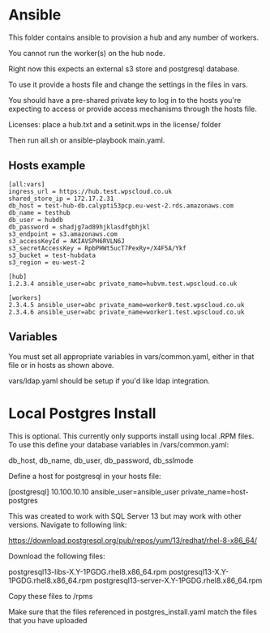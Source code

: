 # Ansible
This folder contains ansible to provision a hub and any number of workers.

You cannot run the worker(s) on the hub node.

Right now this expects an external s3 store and postgresql database.

To use it provide a hosts file and change the settings in the files in vars.

You should have a pre-shared private key to log in to the hosts you're expecting to access or provide access mechanisms through the hosts file.

Licenses: place a hub.txt and a setinit.wps in the license/ folder

Then run all.sh or ansible-playbook main.yaml.

## Hosts example

```
[all:vars]
ingress_url = https://hub.test.wpscloud.co.uk
shared_store_ip = 172.17.2.31
db_host = test-hub-db.calypti53pcp.eu-west-2.rds.amazonaws.com
db_name = testhub
db_user = hubdb
db_password = shadjg7ad89hjklasdfgbhjkl
s3_endpoint = s3.amazonaws.com
s3_accessKeyId = AKIAVSPH6RVLN6J
s3_secretAccessKey = RpbPHWt5ucT7PexRy+/X4F5A/Ykf
s3_bucket = test-hubdata
s3_region = eu-west-2

[hub]
1.2.3.4 ansible_user=abc private_name=hubvm.test.wpscloud.co.uk

[workers]
2.3.4.5 ansible_user=abc private_name=worker0.test.wpscloud.co.uk
2.3.4.6 ansible_user=abc private_name=worker1.test.wpscloud.co.uk
```

## Variables

You must set all appropriate variables in vars/common.yaml, either in that file or in hosts as shown above.

vars/ldap.yaml should be setup if you'd like ldap integration.

# Local Postgres Install

This is optional. This currently only supports install using local .RPM files. To use this define your database variables in /vars/common.yaml:

db_host, db_name, db_user, db_password, db_sslmode

Define a host for postgresql in your hosts file:

[postgresql]
10.100.10.10 ansible_user=ansible_user private_name=host-postgres

This was created to work with SQL Server 13 but may work with other versions. Navigate to following link:

https://download.postgresql.org/pub/repos/yum/13/redhat/rhel-8-x86_64/

Download the following files:

postgresql13-libs-X.Y-1PGDG.rhel8.x86_64.rpm
postgresql13-X.Y-1PGDG.rhel8.x86_64.rpm
postgresql13-server-X.Y-1PGDG.rhel8.x86_64.rpm

Copy these files to /rpms

Make sure that the files referenced in postgres_install.yaml match the files that you have uploaded




